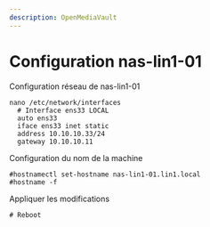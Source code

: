 ```yaml
---
description: OpenMediaVault
---
```


# Configuration nas-lin1-01

Configuration réseau de nas-lin1-01

```
nano /etc/network/interfaces
  # Interface ens33 LOCAL
  auto ens33
  iface ens33 inet static
  address 10.10.10.33/24
  gateway 10.10.10.11
```

Configuration du nom de la machine

```
#hostnamectl set-hostname nas-lin1-01.lin1.local
#hostname -f
```

Appliquer les modifications

```
# Reboot
```
